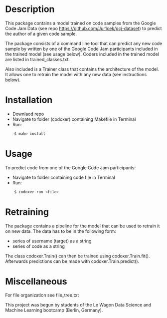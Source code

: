 # Description
This package contains a model trained on code samples from the Google Code Jam Data
(see repo https://github.com/Jur1cek/gcj-dataset) to predict the author of a given code sample.

The package consists of a command line tool that can predict any new code sample by written
by one of the Google Code Jam participants included in the trained model (see usage below). Coders included in the trained model are listed in trained_classes.txt.

Also included is a Trainer class that contains the architecture of the model. It
allows one to retrain the model with any new data (see instructions below).

# Installation
- Downlaod repo
- Navigate to folder (codoxer) containing Makefile in Terminal
- Run:
```bash
    $ make install
```

# Usage

To predict code from one of the Google Code Jam participants:
- Navigate to folder containing code file in Terminal
- Run:
```bash
    $ codoxer-run <file>
```

# Retraining

The package contains a pipeline for the model that can be used to retrain it on
new data. The data has to be in the following form:

- series of username (target) as a string
- series of code as a string

The class codoxer.Train() can then be trained using codoxer.Train.fit().
Afterwards predictions can be made with codoxer.Train.predict().

# Miscellaneous

For file organization see file_tree.txt

This project was begun by students of the Le Wagon Data Science and Machine Learning bootcamp (Berlin, Germany).

